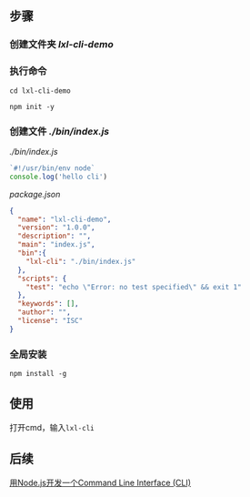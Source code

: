 ## 步骤

### 创建文件夹 *lxl-cli-demo*

### 执行命令

`cd lxl-cli-demo`

`npm init -y`

### 创建文件 *./bin/index.js*

*./bin/index.js*
```js
`#!/usr/bin/env node`
console.log('hello cli')
```

*package.json*
```json
{
  "name": "lxl-cli-demo",
  "version": "1.0.0",
  "description": "",
  "main": "index.js",
  "bin":{
    "lxl-cli": "./bin/index.js"
  },
  "scripts": {
    "test": "echo \"Error: no test specified\" && exit 1"
  },
  "keywords": [],
  "author": "",
  "license": "ISC"
}
```
### 全局安装

`npm install -g`

## 使用

打开cmd，输入`lxl-cli`

## 后续
[用Node.js开发一个Command Line Interface (CLI)](https://zhuanlan.zhihu.com/p/38730825)
